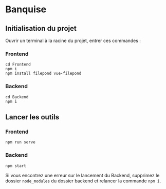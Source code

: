 # Banquise 

## Initialisation du projet

Ouvrir un terminal à la racine du projet, entrer ces commandes : 


### Frontend

```
cd Frontend
npm i 
npm install filepond vue-filepond
```

### Backend
```
cd Backend
npm i
```


## Lancer les outils

### Frontend
```
npm run serve
```

### Backend
```
npm start
```
Si vous encontrez une erreur sur le lancement du Backend, supprimez le dossier ```node_modules``` du dossier backend et relancer la commande ```npm i```.

